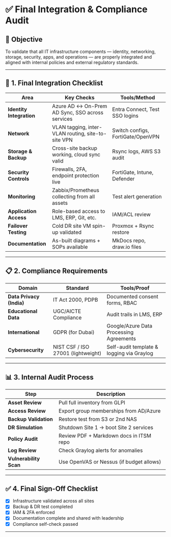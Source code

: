# ✅ Final Integration & Compliance Audit

## 🎯 Objective

To validate that all IT infrastructure components — identity, networking, storage, security, apps, and operations — are properly integrated and aligned with internal policies and external regulatory standards.

---

## 🔧 1. Final Integration Checklist

| Area                     | Key Checks                                         | Tools/Method                      |
| ------------------------ | -------------------------------------------------- | --------------------------------- |
| **Identity Integration** | Azure AD ↔ On-Prem AD Sync, SSO across services    | Entra Connect, Test SSO logins    |
| **Network**              | VLAN tagging, inter-VLAN routing, site-to-site VPN | Switch configs, FortiGate/OpenVPN |
| **Storage & Backup**     | Cross-site backup working, cloud sync valid        | Rsync logs, AWS S3 audit          |
| **Security Controls**    | Firewalls, 2FA, endpoint protection live           | FortiGate, Intune, Defender       |
| **Monitoring**           | Zabbix/Prometheus collecting from all assets       | Test alert generation             |
| **Application Access**   | Role-based access to LMS, ERP, Git, etc.           | IAM/ACL review                    |
| **Failover Testing**     | Cold DR site VM spin-up validated                  | Proxmox + Rsync restore           |
| **Documentation**        | As-built diagrams + SOPs available                 | MkDocs repo, draw\.io files       |

---

## 📋 2. Compliance Requirements

| Domain                   | Standard                           | Tools/Proof                               |
| ------------------------ | ---------------------------------- | ----------------------------------------- |
| **Data Privacy (India)** | IT Act 2000, PDPB                  | Documented consent forms, RBAC            |
| **Educational Data**     | UGC/AICTE Compliance               | Audit trails in LMS, ERP                  |
| **International**        | GDPR (for Dubai)                   | Google/Azure Data Processing Agreements   |
| **Cybersecurity**        | NIST CSF / ISO 27001 (lightweight) | Self-audit template & logging via Graylog |

---

## 📊 3. Internal Audit Process

| Step                   | Description                              |
| ---------------------- | ---------------------------------------- |
| **Asset Review**       | Pull full inventory from GLPI            |
| **Access Review**      | Export group memberships from AD/Azure   |
| **Backup Validation**  | Restore test from S3 or 2nd NAS          |
| **DR Simulation**      | Shutdown Site 1 → boot Site 2 services   |
| **Policy Audit**       | Review PDF + Markdown docs in ITSM repo  |
| **Log Review**         | Check Graylog alerts for anomalies       |
| **Vulnerability Scan** | Use OpenVAS or Nessus (if budget allows) |

---

## ✅ 4. Final Sign-Off Checklist

* [x] Infrastructure validated across all sites
* [x] Backup & DR test completed
* [x] IAM & 2FA enforced
* [x] Documentation complete and shared with leadership
* [x] Compliance self-check passed

---
